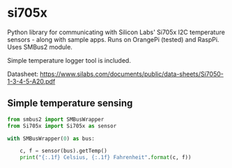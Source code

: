 # si705x
Python library for communicating with Silicon Labs' Si705x I2C temperature sensors - along with sample apps. Runs on OrangePi (tested) and RaspPi. Uses SMBus2 module.

Simple temperature logger tool is included.

Datasheet: https://www.silabs.com/documents/public/data-sheets/Si7050-1-3-4-5-A20.pdf

## Simple temperature sensing
```python
from smbus2 import SMBusWrapper
from Si705x import Si705x as sensor

with SMBusWrapper(0) as bus:

	c, f = sensor(bus).getTemp()
	print("{:.1f} Celsius, {:.1f} Fahrenheit".format(c, f))
  ```
